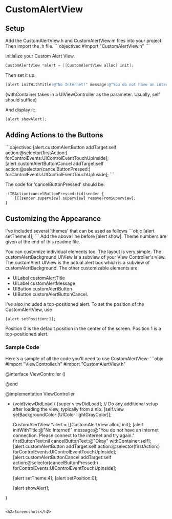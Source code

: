 # CustomAlertView

<h2>Setup</h2>
Add the CustomAlertView.h and CustomAlertView.m files into your project.
Then import the .h file.
```objectivec
#import "CustomAlertView.h"
```

Initialize your Custom Alert View.

```objectivec
CustomAlertView *alert = [[CustomAlertView alloc] init];
```

Then set it up.

```objectivec
[alert initWithTitle:@"No Internet!" message:@"You do not have an internet connection. Please connect to the internet and try again." firstButtonText:nil cancelButtonText:@"Okay" withContainer:self];
```
(withContainer takes in a UIViewController as the parameter. Usually, self should suffice)

And display it:
```objectivec
[alert showAlert];
```

<h2>Adding Actions to the Buttons</h2>
```objectivec
[alert.customAlertButton addTarget:self action:@selector(firstAction:) forControlEvents:UIControlEventTouchUpInside];
[alert.customAlertButtonCancel addTarget:self action:@selector(cancelButtonPressed:) forControlEvents:UIControlEventTouchUpInside];
```

The code for 'cancelButtonPressed' should be:

```objc
-(IBAction)cancelButtonPressed:(id)sender {
    [[[sender superview] superview] removeFromSuperview];
}
```

<h2>Customizing the Appearance</h2>
I've included several 'themes' that can be used as follows
```objc
[alert setTheme:4];
```
Add the above line before [alert show].
Theme numbers are given at the end of this readme file.

You can customize individual elements too. 
The layout is very simple. The customAlertBackground UIView is a subview of your View Controller's view.
The customAlert UIView is the actual alert box which is a subview of customAlertBackground.
The other customizable elements are
- UILabel customAlertTitle
- UILabel customAlertMessage
- UIButton customAlertButton
- UIButton customAlertButtonCancel.

I've also included a top-positioned alert.
To set the position of the CustomAlertView, use
```objc
[alert setPosition:1];
```
Position 0 is the default position in the center of the screen.
Position 1 is a top-positioned alert.

<h3>Sample Code</h3>
Here's a sample of all the code you'll need to use CustomAlertView:
```objc
#import "ViewController.h"
#import "CustomAlertView.h"

@interface ViewController ()

@end

@implementation ViewController

- (void)viewDidLoad {
    [super viewDidLoad];
    // Do any additional setup after loading the view, typically from a nib.
    [self.view setBackgroundColor:[UIColor lightGrayColor]];
    
    CustomAlertView *alert = [[CustomAlertView alloc] init];
    [alert initWithTitle:@"No Internet!" message:@"You do not have an internet connection. Please connect to the internet and try again." firstButtonText:nil cancelButtonText:@"Okay" withContainer:self];
    [alert.customAlertButton addTarget:self action:@selector(firstAction:) forControlEvents:UIControlEventTouchUpInside];
    [alert.customAlertButtonCancel addTarget:self action:@selector(cancelButtonPressed:) forControlEvents:UIControlEventTouchUpInside];
    
    [alert setTheme:4];
    [alert setPosition:0];
    
    [alert showAlert];
    

}

```

<h2>Screenshots</h2>

